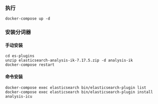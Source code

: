 ### 执行

```shell
docker-compose up -d
```



### 安装分词器

#### 手动安装

```shell
cd es-plugins
unzip elasticsearch-analysis-ik-7.17.5.zip -d analysis-ik
docker-compose restart
```

#### 命令安装

```shell
docker-compose exec elasticsearch bin/elasticsearch-plugin list
docker-compose exec elasticsearch bin/elasticsearch-plugin install analysis-icu
```



